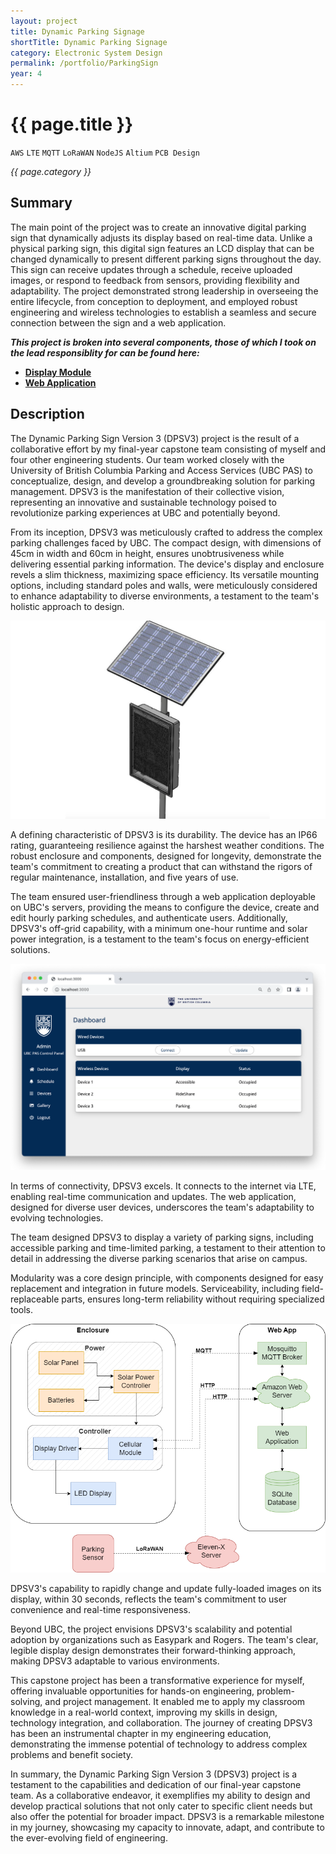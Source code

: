 ```yaml
---
layout: project
title: Dynamic Parking Signage
shortTitle: Dynamic Parking Signage
category: Electronic System Design
permalink: /portfolio/ParkingSign
year: 4
---
```



# {{ page.title }}

`AWS` `LTE` `MQTT` `LoRaWAN` `NodeJS` `Altium` `PCB Design` 

*{{ page.category }}*

## Summary

The main point of the project was to create an innovative digital parking sign that dynamically adjusts its display based on real-time data. Unlike a physical parking sign, this digital sign features an LCD display that can be changed dynamically to present different parking signs throughout the day. This sign can receive updates through a schedule, receive uploaded images, or respond to feedback from sensors, providing flexibility and adaptability. The project demonstrated strong leadership in overseeing the entire lifecycle, from conception to deployment, and employed robust engineering and wireless technologies to establish a seamless and secure connection between the sign and a web application.

***This project is broken into several components, those of which I took on the lead responsiblity for can be found here:***
- **[Display Module](/portfolio/IoTDisplayModule)**
- **[Web Application](/portfolio/WebApplication)**

## Description

The Dynamic Parking Sign Version 3 (DPSV3) project is the result of a collaborative effort by my final-year capstone team consisting of myself and four other engineering students. Our team worked closely with the University of British Columbia Parking and Access Services (UBC PAS) to conceptualize, design, and develop a groundbreaking solution for parking management. DPSV3 is the manifestation of their collective vision, representing an innovative and sustainable technology poised to revolutionize parking experiences at UBC and potentially beyond.

From its inception, DPSV3 was meticulously crafted to address the complex parking challenges faced by UBC. The compact design, with dimensions of 45cm in width and 60cm in height, ensures unobtrusiveness while delivering essential parking information. The device's display and enclosure revels a slim thickness, maximizing space efficiency. Its versatile mounting options, including standard poles and walls, were meticulously considered to enhance adaptability to diverse environments, a testament to the team's holistic approach to design.

![Image](/assets/images/ParkingSign/sign.png)

A defining characteristic of DPSV3 is its durability. The device has an IP66 rating, guaranteeing resilience against the harshest weather conditions. The robust enclosure and components, designed for longevity, demonstrate the team's commitment to creating a product that can withstand the rigors of regular maintenance, installation, and five years of use.

The team ensured user-friendliness through a web application deployable on UBC's servers, providing the means to configure the device, create and edit hourly parking schedules, and authenticate users. Additionally, DPSV3's off-grid capability, with a minimum one-hour runtime and solar power integration, is a testament to the team's focus on energy-efficient solutions.

![Image](/assets/images/ParkingSign/dashboard.png)

In terms of connectivity, DPSV3 excels. It connects to the internet via LTE, enabling real-time communication and updates. The web application, designed for diverse user devices, underscores the team's adaptability to evolving technologies.

The team designed DPSV3 to display a variety of parking signs, including accessible parking and time-limited parking, a testament to their attention to detail in addressing the diverse parking scenarios that arise on campus.

Modularity was a core design principle, with components designed for easy replacement and integration in future models. Serviceability, including field-replaceable parts, ensures long-term reliability without requiring specialized tools.

![Image](/assets/images/ParkingSign/overview.png)

DPSV3's capability to rapidly change and update fully-loaded images on its display, within 30 seconds, reflects the team's commitment to user convenience and real-time responsiveness.

Beyond UBC, the project envisions DPSV3's scalability and potential adoption by organizations such as Easypark and Rogers. The team's clear, legible display design demonstrates their forward-thinking approach, making DPSV3 adaptable to various environments.

This capstone project has been a transformative experience for myself, offering invaluable opportunities for hands-on engineering, problem-solving, and project management. It enabled me to apply my classroom knowledge in a real-world context, improving my skills in design, technology integration, and collaboration. The journey of creating DPSV3 has been an instrumental chapter in my engineering education, demonstrating the immense potential of technology to address complex problems and benefit society.

In summary, the Dynamic Parking Sign Version 3 (DPSV3) project is a testament to the capabilities and dedication of our final-year capstone team. As a collaborative endeavor, it exemplifies my ability to design and develop practical solutions that not only cater to specific client needs but also offer the potential for broader impact. DPSV3 is a remarkable milestone in my journey, showcasing my capacity to innovate, adapt, and contribute to the ever-evolving field of engineering.